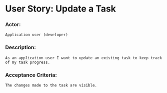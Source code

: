 # User Story: Update a Task

### Actor:

    Application user (developer)

### Description: 

    As an application user I want to update an existing task to keep track of my task progress. 

### Acceptance Criteria: 

    The changes made to the task are visible.


